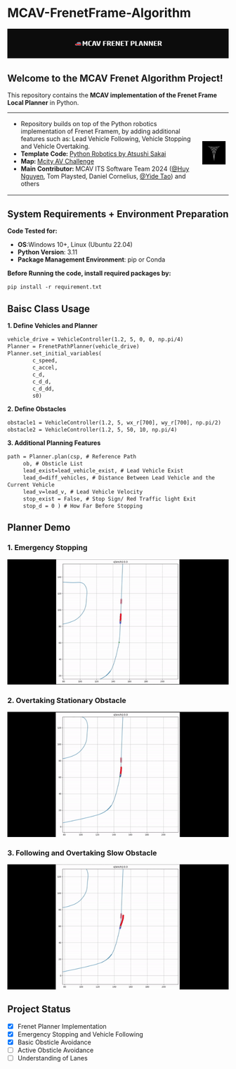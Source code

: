 # MCAV-FrenetFrame-Algorithm
![Banner](assets/banner.png)
## Welcome to the **MCAV Frenet Algorithm Project**!


This repository contains the **MCAV implementation of the Frenet Frame Local Planner** in Python.

<table>
  <tr>
    <td>
      <ul>
        <li>Repository builds on top of the Python robotics implementation of Frenet Framem, by adding additional features such as: Lead Vehicle Following, Vehicle Stopping and Vehicle Overtaking. </li>
        <li><strong>Template Code:</strong> <a href="https://github.com/AtsushiSakai/PythonRobotics">Python Robotics by Atsushi Sakai</a></li>
        <li><strong>Map:</strong> <a href="https://github.com/michigan-traffic-lab/Mcity-AV-Challenge">Mcity AV Challenge</a></li>
        <li><strong>Main Contributor:</strong> MCAV ITS Software Team 2024 
          (<a href="https://github.com/neyuh145">@Huy Nguyen</a>, Tom Playsted, Daniel Cornelius, 
          <a href="https://github.com/treeizard">@Yide Tao</a>) and others</li>
      </ul>
    </td>
    <td>
      <img src="assets/logo.png" alt="MCAV Logo" width="200"/>
    </td>
  </tr>
</table>

## System Requirements + Environment Preparation
**Code Tested for:** 
- **OS**:Windows 10+, Linux (Ubuntu 22.04)
- **Python Version**: 3.11
- **Package Management Environment**: pip or Conda

**Before Running the code, install required packages by:**
```
pip install -r requirement.txt
```

## Baisc Class Usage
<b> 1. Define Vehicles and Planner </b>
```
vehicle_drive = VehicleController(1.2, 5, 0, 0, np.pi/4)
Planner = FrenetPathPlanner(vehicle_drive)
Planner.set_initial_variables(
        c_speed,
        c_accel,
        c_d,
        c_d_d,
        c_d_dd,
        s0)
```

<b> 2. Define Obstacles </b>
```
obstacle1 = VehicleController(1.2, 5, wx_r[700], wy_r[700], np.pi/2)
obstacle2 = VehicleController(1.2, 5, 50, 10, np.pi/4)
```

<b> 3. Additional Planning Features </b>
```
path = Planner.plan(csp, # Reference Path
     ob, # Obsticle List
     lead_exist=lead_vehicle_exist, # Lead Vehicle Exist
     lead_d=diff_vehicles, # Distance Between Lead Vehicle and the Current Vehicle
     lead_v=lead_v, # Lead Vehicle Velocity
     stop_exist = False, # Stop Sign/ Red Traffic light Exit
     stop_d = 0 ) # How Far Before Stopping
```

## Planner Demo

### 1. Emergency Stopping

<div align="center">
    <img src="assets/demo1.gif" width="600" alt="Emergency Stopping">
</div>

### 2. Overtaking Stationary Obstacle

<div align="center">
    <img src="assets/demo2.gif" width="600" alt="Overtaking Stationary Obstacle">
</div>

### 3. Following and Overtaking Slow Obstacle

<div align="center">
    <img src="assets/demo3.gif" width="600" alt="Following and Overtaking Slow Obstacle">
</div>

## Project Status
- [x] Frenet Planner Implementation
- [x] Emergency Stopping and Vehicle Following 
- [x] Basic Obsticle Avoidance 
- [ ] Active Obsticle Avoidance
- [ ] Understanding of Lanes